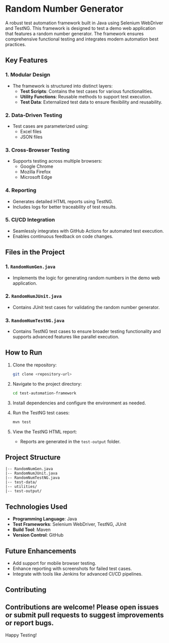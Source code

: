 # Random Number Generator

A robust test automation framework built in Java using Selenium WebDriver and TestNG. This framework is designed to test a demo web application that features a random number generator. The framework ensures comprehensive functional testing and integrates modern automation best practices.

## Key Features

### 1. **Modular Design**
- The framework is structured into distinct layers:
  - **Test Scripts**: Contains the test cases for various functionalities.
  - **Utility Functions**: Reusable methods to support test execution.
  - **Test Data**: Externalized test data to ensure flexibility and reusability.

### 2. **Data-Driven Testing**
- Test cases are parameterized using:
  - Excel files
  - JSON files

### 3. **Cross-Browser Testing**
- Supports testing across multiple browsers:
  - Google Chrome
  - Mozilla Firefox
  - Microsoft Edge

### 4. **Reporting**
- Generates detailed HTML reports using TestNG.
- Includes logs for better traceability of test results.

### 5. **CI/CD Integration**
- Seamlessly integrates with GitHub Actions for automated test execution.
- Enables continuous feedback on code changes.

## Files in the Project

### 1. `RandomNumGen.java`
- Implements the logic for generating random numbers in the demo web application.

### 2. `RandomNumJUnit.java`
- Contains JUnit test cases for validating the random number generator.

### 3. `RandomNumTestNG.java`
- Contains TestNG test cases to ensure broader testing functionality and supports advanced features like parallel execution.

## How to Run

1. Clone the repository:
   ```bash
   git clone <repository-url>
   ```

2. Navigate to the project directory:
   ```bash
   cd test-automation-framework
   ```

3. Install dependencies and configure the environment as needed.

4. Run the TestNG test cases:
   ```bash
   mvn test
   ```

5. View the TestNG HTML report:
   - Reports are generated in the `test-output` folder.

## Project Structure
```
|-- RandomNumGen.java
|-- RandomNumJUnit.java
|-- RandomNumTestNG.java
|-- test-data/
|-- utilities/
|-- test-output/
```

## Technologies Used
- **Programming Language**: Java
- **Test Frameworks**: Selenium WebDriver, TestNG, JUnit
- **Build Tool**: Maven
- **Version Control**: GitHub

## Future Enhancements
- Add support for mobile browser testing.
- Enhance reporting with screenshots for failed test cases.
- Integrate with tools like Jenkins for advanced CI/CD pipelines.

## Contributing
Contributions are welcome! Please open issues or submit pull requests to suggest improvements or report bugs.
---

Happy Testing!

